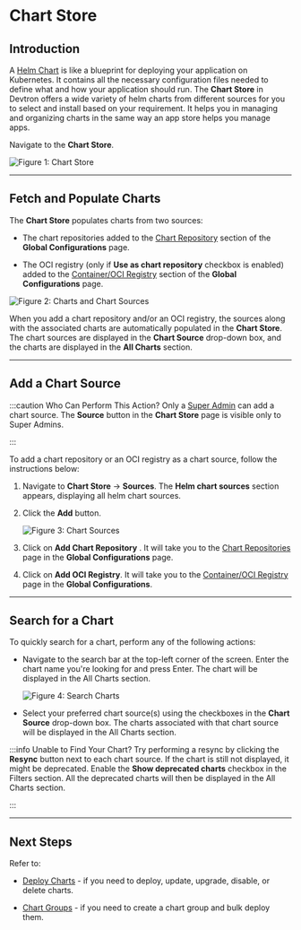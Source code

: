 # Chart Store

## Introduction
 
A [Helm Chart](../../reference/glossary.md#helm-chartspackages) is like a blueprint for deploying your application on Kubernetes. It contains all the necessary configuration files needed to define what and how your application should run. The **Chart Store** in Devtron offers a wide variety of helm charts from different sources for you to select and install based on your requirement. It helps you in managing and organizing charts in the same way an app store helps you manage apps. 

Navigate to the **Chart Store**.

![Figure 1: Chart Store](https://devtron-public-asset.s3.us-east-2.amazonaws.com/images/deploy-chart/chart-store-without-chartgroup.jpg)

---

## Fetch and Populate Charts

The **Chart Store** populates charts from two sources:

* The chart repositories added to the [Chart Repository](../global-configurations/chart-repo.md) section of the **Global Configurations** page.

* The OCI registry (only if **Use as chart repository** checkbox is enabled) added to the [Container/OCI Registry](../global-configurations/container-registries.md) section of the **Global Configurations** page.

![Figure 2: Charts and Chart Sources](https://devtron-public-asset.s3.us-east-2.amazonaws.com/images/deploy-chart/charts-chartsource.jpg)

When you add a chart repository and/or an OCI registry, the sources along with the associated charts are automatically populated in the **Chart Store**. The chart sources are displayed in the **Chart Source** drop-down box, and the charts are displayed in the **All Charts** section. 

---

## Add a Chart Source

:::caution Who Can Perform This Action?
Only a [Super Admin](../global-configurations/user-access.md#assign-super-admin-permissions) can add a chart source. The **Source** button in the **Chart Store** page is visible only to Super Admins.

:::

To add a chart repository or an OCI registry as a chart source, follow the instructions below:

1. Navigate to **Chart Store** → **Sources**. The **Helm chart sources** section appears, displaying all helm chart sources.

2. Click the **Add** button. 

    ![Figure 3: Chart Sources](https://devtron-public-asset.s3.us-east-2.amazonaws.com/images/deploy-chart/chart-sources.jpg)

3. Click on **Add Chart Repository** . It will take you to the [Chart Repositories](../global-configurations/chart-repo.md#add-chart-repository) page in the **Global Configurations** page.

4. Click on **Add OCI Registry**. It will take you to the [Container/OCI Registry](../global-configurations/container-registries.md#add-container-registry) page in the **Global Configurations**.

---

## Search for a Chart

To quickly search for a chart, perform any of the following actions:

* Navigate to the search bar at the top-left corner of the screen. Enter the chart name you're looking for and press Enter. The chart will be displayed in the All Charts section.

    ![Figure 4: Search Charts](https://devtron-public-asset.s3.us-east-2.amazonaws.com/images/deploy-chart/search-charts.jpg)

* Select your preferred chart source(s) using the checkboxes in the **Chart Source** drop-down box. The charts associated with that chart source will be displayed in the All Charts section.

:::info Unable to Find Your Chart?
Try performing a resync by clicking the **Resync** button next to each chart source. If the chart is still not displayed, it might be deprecated. Enable the **Show deprecated charts** checkbox in the Filters section. All the deprecated charts will then be displayed in the All Charts section.

:::

---

## Next Steps

Refer to:

* [Deploy Charts](deployment-of-charts.md) - if you need to deploy, update, upgrade, disable, or delete charts.

* [Chart Groups](chart-group.md) - if you need to create a chart group and bulk deploy them.